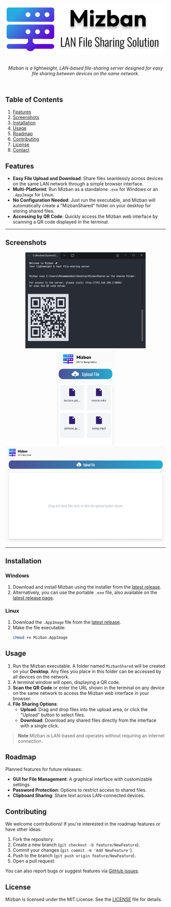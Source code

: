 <div align="center">
  <img src="clients/frontend/icons/logo.svg" alt="Mizban">
</div>
<br>
<p align="center">
<em>Mizban is a lightweight, LAN-based file-sharing server designed for easy file sharing between devices on the same network.</em>
</p>
<br>



## Table of Contents
1. [Features](#features)
2. [Screenshots](#screenshots)
3. [Installation](#installation)
4. [Usage](#usage)
5. [Roadmap](#roadmap)
6. [Contributing](#contributing)
7. [License](#license)
8. [Contact](#contact)


## Features
- **Easy File Upload and Download**: Share files seamlessly across devices on the same LAN network through a simple browser interface.
- **Multi-Platformt**: Run Mizban as a standalone `.exe` for Windows or an `.AppImage` for Linux.
- **No Configuration Needed**: Just run the executable, and Mizban will automatically create a "MizbanShared" folder on your desktop for storing shared files.
- **Accessing by QR Code**: Quickly access the Mizban web interface by scanning a QR code displayed in the terminal.

---

## Screenshots
<div align="center">
  <img src="clients/frontend/imgs/terminal.PNG" alt="Server Terminal" height="300"/>
  <img src="clients/frontend/imgs/mobile-ui.jpeg" alt="Mobile UI" height="300"/>
  <img src="clients/frontend/imgs/web-ui.png" alt="Web UI" height="300"/>
</div>

---

## Installation

### Windows
1. Download and install Mizban using the installer from the [latest release](https://github.com/yourusername/Mizban/releases).
2. Alternatively, you can use the portable `.exe` file, also available on the [latest release page](https://github.com/yourusername/Mizban/releases).

### Linux
1. Download the `.AppImage` file from the [latest release](https://github.com/yourusername/Mizban/releases).
2. Make the file executable:
   ```bash
   chmod +x Mizban.AppImage
   ```
## Usage

1. Run the Mizban executable. A folder named `MizbanShared` will be created on your **Desktop**. Any files you place in this folder can be accessed by all devices on the network.
2. A terminal window will open, displaying a QR code.
3. **Scan the QR Code** or enter the URL shown in the terminal on any device on the same network to access the Mizban web interface in your browser.
4. **File Sharing Options**:
   - **Upload**: Drag and drop files into the upload area, or click the "Upload" button to select files.
   - **Download**: Download any shared files directly from the interface with a single click.

> **Note**:Mizban is LAN-based and operates without requiring an internet connection.


## Roadmap
Planned features for future releases:
- **GUI for File Management**: A graphical interface with customizable settings.
- **Password Protection**: Options to restrict access to shared files.
- **Clipboard Sharing**: Share text across LAN-connected devices.


## Contributing
We welcome contributions! If you're interested in the roadmap features or have other ideas:
1. Fork the repository.
2. Create a new branch (`git checkout -b feature/NewFeature`).
3. Commit your changes (`git commit -m 'Add NewFeature'`).
4. Push to the branch (`git push origin feature/NewFeature`).
5. Open a pull request.

You can also report bugs or suggest features via [GitHub issues](https://github.com/yourusername/Mizban/issues).


## License
Mizban is licensed under the MIT License. See the [LICENSE](https://github.com/yourusername/Mizban/blob/main/LICENSE) file for details.

